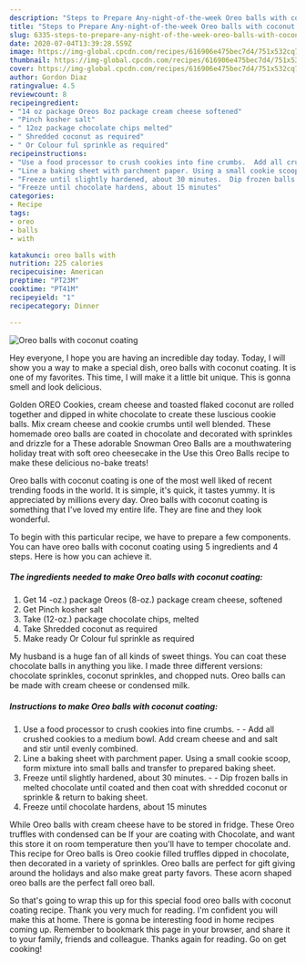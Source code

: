 ```yaml
---
description: "Steps to Prepare Any-night-of-the-week Oreo balls with coconut coating"
title: "Steps to Prepare Any-night-of-the-week Oreo balls with coconut coating"
slug: 6335-steps-to-prepare-any-night-of-the-week-oreo-balls-with-coconut-coating
date: 2020-07-04T13:39:28.559Z
image: https://img-global.cpcdn.com/recipes/616906e475bec7d4/751x532cq70/oreo-balls-with-coconut-coating-recipe-main-photo.jpg
thumbnail: https://img-global.cpcdn.com/recipes/616906e475bec7d4/751x532cq70/oreo-balls-with-coconut-coating-recipe-main-photo.jpg
cover: https://img-global.cpcdn.com/recipes/616906e475bec7d4/751x532cq70/oreo-balls-with-coconut-coating-recipe-main-photo.jpg
author: Gordon Diaz
ratingvalue: 4.5
reviewcount: 8
recipeingredient:
- "14 oz package Oreos 8oz package cream cheese softened"
- "Pinch kosher salt"
- " 12oz package chocolate chips melted"
- " Shredded coconut as required"
- " Or Colour ful sprinkle as required"
recipeinstructions:
- "Use a food processor to crush cookies into fine crumbs.  Add all crushed cookies to a medium bowl. Add cream cheese and and salt and stir until evenly combined."
- "Line a baking sheet with parchment paper. Using a small cookie scoop, form mixture into small balls and transfer to prepared baking sheet."
- "Freeze until slightly hardened, about 30 minutes.  Dip frozen balls in melted chocolate until coated and then coat with shredded coconut or sprinkle &amp; return to baking sheet."
- "Freeze until chocolate hardens, about 15 minutes"
categories:
- Recipe
tags:
- oreo
- balls
- with

katakunci: oreo balls with 
nutrition: 225 calories
recipecuisine: American
preptime: "PT23M"
cooktime: "PT41M"
recipeyield: "1"
recipecategory: Dinner

---
```



![Oreo balls with coconut coating](https://img-global.cpcdn.com/recipes/616906e475bec7d4/751x532cq70/oreo-balls-with-coconut-coating-recipe-main-photo.jpg)

Hey everyone, I hope you are having an incredible day today. Today, I will show you a way to make a special dish, oreo balls with coconut coating. It is one of my favorites. This time, I will make it a little bit unique. This is gonna smell and look delicious.

Golden OREO Cookies, cream cheese and toasted flaked coconut are rolled together and dipped in white chocolate to create these luscious cookie balls. Mix cream cheese and cookie crumbs until well blended. These homemade oreo balls are coated in chocolate and decorated with sprinkles and drizzle for a These adorable Snowman Oreo Balls are a mouthwatering holiday treat with soft oreo cheesecake in the Use this Oreo Balls recipe to make these delicious no-bake treats!

Oreo balls with coconut coating is one of the most well liked of recent trending foods in the world. It is simple, it's quick, it tastes yummy. It is appreciated by millions every day. Oreo balls with coconut coating is something that I've loved my entire life. They are fine and they look wonderful.


To begin with this particular recipe, we have to prepare a few components. You can have oreo balls with coconut coating using 5 ingredients and 4 steps. Here is how you can achieve it.

<!--inarticleads1-->

##### The ingredients needed to make Oreo balls with coconut coating:

1. Get 14 -oz.) package Oreos (8-oz.) package cream cheese, softened
1. Get Pinch kosher salt
1. Take  (12-oz.) package chocolate chips, melted
1. Take  Shredded coconut as required
1. Make ready  Or Colour ful sprinkle as required


My husband is a huge fan of all kinds of sweet things. You can coat these chocolate balls in anything you like. I made three different versions: chocolate sprinkles, coconut sprinkles, and chopped nuts. Oreo balls can be made with cream cheese or condensed milk. 

<!--inarticleads2-->

##### Instructions to make Oreo balls with coconut coating:

1. Use a food processor to crush cookies into fine crumbs. -  - Add all crushed cookies to a medium bowl. Add cream cheese and and salt and stir until evenly combined.
1. Line a baking sheet with parchment paper. Using a small cookie scoop, form mixture into small balls and transfer to prepared baking sheet.
1. Freeze until slightly hardened, about 30 minutes. -  - Dip frozen balls in melted chocolate until coated and then coat with shredded coconut or sprinkle &amp; return to baking sheet.
1. Freeze until chocolate hardens, about 15 minutes


While Oreo balls with cream cheese have to be stored in fridge. These Oreo truffles with condensed can be If your are coating with Chocolate, and want this store it on room temperature then you&#39;ll have to temper chocolate and. This recipe for Oreo balls is Oreo cookie filled truffles dipped in chocolate, then decorated in a variety of sprinkles. Oreo balls are perfect for gift giving around the holidays and also make great party favors. These acorn shaped oreo balls are the perfect fall oreo ball. 

So that's going to wrap this up for this special food oreo balls with coconut coating recipe. Thank you very much for reading. I'm confident you will make this at home. There is gonna be interesting food in home recipes coming up. Remember to bookmark this page in your browser, and share it to your family, friends and colleague. Thanks again for reading. Go on get cooking!
